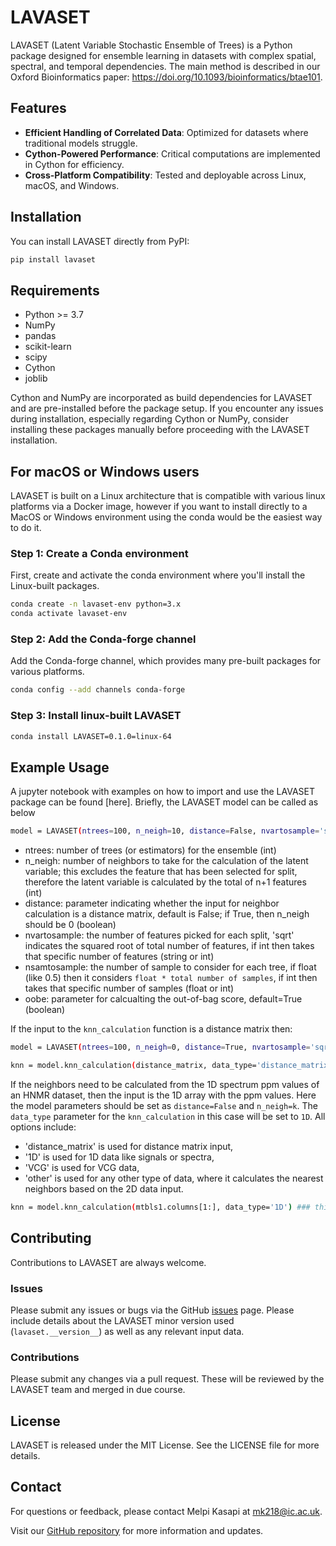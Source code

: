 # LAVASET

LAVASET (Latent Variable Stochastic Ensemble of Trees) is a Python package designed for ensemble learning in datasets with complex spatial, spectral, and temporal dependencies. The main method is described in our Oxford Bioinformatics paper: https://doi.org/10.1093/bioinformatics/btae101. 

## Features

- **Efficient Handling of Correlated Data**: Optimized for datasets where traditional models struggle.
- **Cython-Powered Performance**: Critical computations are implemented in Cython for efficiency.
- **Cross-Platform Compatibility**: Tested and deployable across Linux, macOS, and Windows.

## Installation

You can install LAVASET directly from PyPI:

```bash
pip install lavaset
```

## Requirements
- Python >= 3.7
- NumPy
- pandas
- scikit-learn
- scipy
- Cython
- joblib

Cython and NumPy are incorporated as build dependencies for LAVASET and are pre-installed before the package setup. If you encounter any issues during installation, especially regarding Cython or NumPy, consider installing these packages manually before proceeding with the LAVASET installation.

## For macOS or Windows users

LAVASET is built on a Linux architecture that is compatible with various linux platforms via a Docker image, however if you want to install directly to a MacOS or Windows environment using the conda would be the easiest way to do it.

### Step 1: Create a Conda environment

First, create and activate the conda environment where you'll install the Linux-built packages.

```bash
conda create -n lavaset-env python=3.x
conda activate lavaset-env
```
### Step 2: Add the Conda-forge channel
Add the Conda-forge channel, which provides many pre-built packages for various platforms.

```bash 
conda config --add channels conda-forge
```
### Step 3: Install linux-built LAVASET

```bash 
conda install LAVASET=0.1.0=linux-64
```
## Example Usage

A jupyter notebook with examples on how to import and use the LAVASET package can be found [here]. Briefly, the LAVASET model can be called as below

```bash
model = LAVASET(ntrees=100, n_neigh=10, distance=False, nvartosample='sqrt', nsamtosample=0.5, oobe=True) 
```

- ntrees: number of trees (or estimators) for the ensemble (int)
- n_neigh: number of neighbors to take for the calculation of the latent variable; this excludes the feature that has been selected for split, therefore the latent variable is calculated by the total of n+1 features (int)
- distance: parameter indicating whether the input for neighbor calculation is a distance matrix, default is False; if True, then n_neigh should be 0 (boolean)
- nvartosample: the number of features picked for each split, 'sqrt' indicates the squared root of total number of features, if int then takes that specific number of features (string or int)
- nsamtosample: the number of sample to consider for each tree, if float (like 0.5) then it considers `float * total number of samples`, if int then takes that specific number of samples (float or int)
- oobe: parameter for calcualting the out-of-bag score, default=True (boolean)

If the input to the `knn_calculation` function is a distance matrix then:
```bash
model = LAVASET(ntrees=100, n_neigh=0, distance=True, nvartosample='sqrt', nsamtosample=0.5, oobe=True) 

knn = model.knn_calculation(distance_matrix, data_type='distance_matrix')
```
If the neighbors need to be calculated from the 1D spectrum ppm values of an HNMR dataset, then the input is the 1D array with the ppm values. Here the model parameters should be set as `distance=False` and `n_neigh=k`. The `data_type` parameter for the `knn_calculation` in this case will be set to `1D`. All options include:
- 'distance_matrix' is used for distance matrix input, 
- '1D' is used for 1D data like signals or spectra, 
- 'VCG' is used for VCG data, 
- 'other' is used for any other type of data, where it calculates the nearest neighbors based on the 2D data input. 

```bash 
knn = model.knn_calculation(mtbls1.columns[1:], data_type='1D') ### this is the input for the knn calculation 
```

## Contributing

Contributions to LAVASET are always welcome.

### Issues 
Please submit any issues or bugs via the GitHub [issues](https://github.com/melkasapi/LAVASET/issues) page. Please include details about the LAVASET minor version used (`lavaset.__version__`) as well as any relevant input data.

### Contributions
Please submit any changes via a pull request. These will be reviewed by the LAVASET team and merged in due course.


## License

LAVASET is released under the MIT License. See the LICENSE file for more details.

## Contact

For questions or feedback, please contact Melpi Kasapi at mk218@ic.ac.uk.

Visit our [GitHub repository](https://github.com/melkasapi/LAVASET) for more information and updates.
